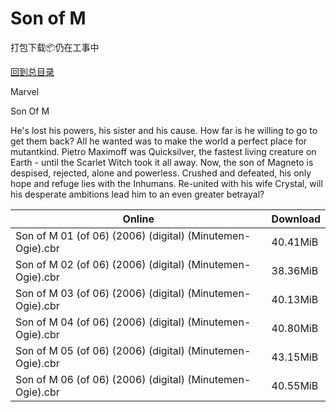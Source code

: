 # Son of M

打包下载📦仍在工事中

[回到总目录](/Catalogs.md)

Marvel

Son Of M

He's lost his powers, his sister and his cause. How far is he willing to go to get them back? All he wanted was to make the world a perfect place for mutantkind. Pietro Maximoff was Quicksilver, the fastest living creature on Earth - until the Scarlet Witch took it all away. Now, the son of Magneto is despised, rejected, alone and powerless. Crushed and defeated, his only hope and refuge lies with the Inhumans. Re-united with his wife Crystal, will his desperate ambitions lead him to an even greater betrayal?





Online | Download
--- | ---
Son of M 01 (of 06) (2006) (digital) (Minutemen-Ogie).cbr | 40.41MiB
Son of M 02 (of 06) (2006) (digital) (Minutemen-Ogie).cbr | 38.36MiB
Son of M 03 (of 06) (2006) (digital) (Minutemen-Ogie).cbr | 40.13MiB
Son of M 04 (of 06) (2006) (digital) (Minutemen-Ogie).cbr | 40.80MiB
Son of M 05 (of 06) (2006) (digital) (Minutemen-Ogie).cbr | 43.15MiB
Son of M 06 (of 06) (2006) (digital) (Minutemen-Ogie).cbr | 40.55MiB